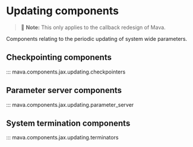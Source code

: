 # Updating components

> 🚧 **Note:** This only applies to the callback redesign of Mava.

Components relating to the periodic updating of system wide parameters.

## Checkpointing components
::: mava.components.jax.updating.checkpointers

## Parameter server components
::: mava.components.jax.updating.parameter_server

## System termination components
::: mava.components.jax.updating.terminators
